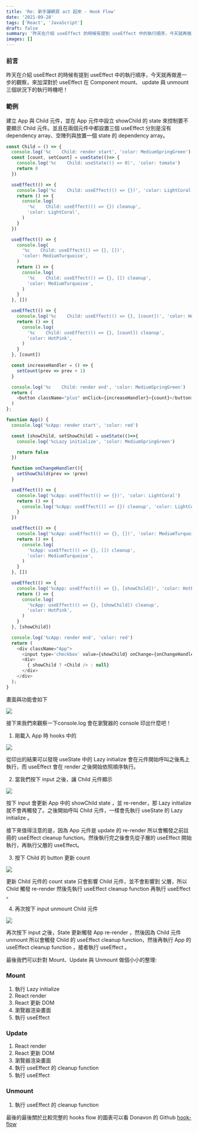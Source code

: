 ```yaml
---
title: 'Re: 新手讓網頁 act 起來 - Hook Flow'
date: '2021-09-28'
tags: ['React', 'JavaScript']
draft: false
summary: '昨天在介紹 useEffect 的時候有提到 useEffect 中的執行順序，今天就再做進一步的觀察，來加深對於 useEffect 在 Component mount、 update 與 unmount 三個狀況下的執行時機吧！'
images: []
---
```

### 前言
昨天在介紹 useEffect 的時候有提到 useEffect 中的執行順序，今天就再做進一步的觀察，來加深對於 useEffect 在 Component mount、 update 與 unmount 三個狀況下的執行時機吧！

### 範例

建立 App 與 Child 元件，並在 App 元件中設立 showChild 的 state 來控制要不要顯示 Child 元件。並且在兩個元件中都設置三個 useEffect 分別是沒有 dependency array、空陣列與放置一個 state 的 dependency array。

```javascript
const Child = () => {
  console.log('%c    Child: render start', 'color: MediumSpringGreen')
  const [count, setCount] = useState(()=> {
    console.log('%c    Child: useState(() => 0)', 'color: tomato')
    return 0
  })

  useEffect(() => {
    console.log('%c    Child: useEffect(() => {})', 'color: LightCoral')
    return () => {
      console.log(
        '%c    Child: useEffect(() => {}) cleanup',
        'color: LightCoral',
      )
    }
  })

  useEffect(() => {
    console.log(
      '%c    Child: useEffect(() => {}, [])',
      'color: MediumTurquoise',
    )
    return () => {
      console.log(
        '%c    Child: useEffect(() => {}, []) cleanup',
        'color: MediumTurquoise',
      )
    }
  }, [])

  useEffect(() => {
    console.log('%c    Child: useEffect(() => {}, [count])', 'color: HotPink')
    return () => {
      console.log(
        '%c    Child: useEffect(() => {}, [count]) cleanup',
        'color: HotPink',
      )
    }
  }, [count])

  const increaseHandler = () => {
    setCount(prev => prev + 1)
  }

  console.log('%c    Child: render end', 'color: MediumSpringGreen')
  return (
    <button className="plus" onClick={increaseHandler}>{count}</button>
  )
};

function App() {
  console.log('%cApp: render start', 'color: red')

  const [showChild, setShowChild] = useState(()=>{
    console.log('%cLazy initialize', 'color: MediumSpringGreen')

    return false
  })

  function onChangeHandler(){
    setShowChild(prev => !prev)
  }

  useEffect(() => {
    console.log('%cApp: useEffect(() => {})', 'color: LightCoral')
    return () => {
      console.log('%cApp: useEffect(() => {}) cleanup', 'color: LightCoral')
    }
  })

  useEffect(() => {
    console.log('%cApp: useEffect(() => {}, [])', 'color: MediumTurquoise')
    return () => {
      console.log(
        '%cApp: useEffect(() => {}, []) cleanup',
        'color: MediumTurquoise',
      )
    }
  }, [])

  useEffect(() => {
    console.log('%cApp: useEffect(() => {}, [showChild])', 'color: HotPink')
    return () => {
      console.log(
        '%cApp: useEffect(() => {}, [showChild]) cleanup',
        'color: HotPink',
      )
    }
  }, [showChild])

  console.log('%cApp: render end', 'color: red')
  return (
    <div className="App">
      <input type='checkbox' value={showChild} onChange={onChangeHandler} />
      <div>
        { showChild ? <Child /> : null}
      </div>
    </div>
  );
}
```
畫面與功能會如下

![](https://i.imgur.com/jBuR11n.gif)

接下來我們來觀察一下console.log 會在瀏覽器的 console 印出什麼吧！

1. 剛載入 App 時 hooks 中的

![](https://i.imgur.com/JBUHDEv.png)

從印出的結果可以發現 useState 中的 Lazy initialize 會在元件開始呼叫之後馬上執行，而 useEffect 會在 render 之後開始依照順序執行。

2. 當我們按下 input 之後，讓 Child 元件顯示

![](https://i.imgur.com/dp5q7wO.png)

按下 input 會更新 App 中的 showChild state ，並 re-render，那 Lazy initialize 就不會再觸發了。之後開始呼叫 Child 元件，一樣會先執行 useState 的 Lazy initialize 。

接下來值得注意的是，因為 App 元件是 update 的 re-render 所以會觸發之前註冊的 useEffect  cleanup function。然後執行完之後會先從子層的 useEffect 開始執行，再執行父層的 useEffect。

3. 按下 Child 的 button 更新 count

![](https://i.imgur.com/lVZBsQC.png)

更新 Child 元件的 count state 只會影響 Child 元件，並不會影響到 父層，所以 Child 觸發 re-render 然後先執行 useEffect cleanup function 再執行 useEffect 。

4. 再次按下 input unmount Child 元件

![](https://i.imgur.com/Z7aHRfi.png)

再次按下 input 之後，State 更新觸發 App re-render ，然後因為 Child 元件 unmount 所以會觸發 Child 的 useEffect cleanup function，然後再執行 App 的 useEffect cleanup function ，接者執行 useEffect 。

最後我們可以針對 Mount、Update 與 Unmount 做個小小的整理:

### Mount
1. 執行 Lazy initialize
2. React render
3. React 更新 DOM
4. 瀏覽器渲染畫面
5. 執行 useEffect

### Update
1. React render
2. React 更新 DOM
3. 瀏覽器渲染畫面
4. 執行 useEffect 的 cleanup function
5. 執行 useEffect

### Unmount
 1. 執行 useEffect 的 cleanup function

最後的最後關於比較完整的 hooks flow 的圖表可以看 Donavon 的 Github [hook-flow ](https://github.com/donavon/hook-flow)
